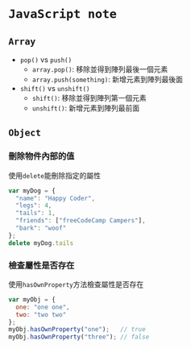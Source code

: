 # `JavaScript note`

## `Array`
* `pop()` vs `push()`
    * `array.pop()`: 移除並得到陣列最後一個元素
    * `array.push(something)`: 新增元素到陣列最後面
* `shift()` vs `unshift()`
    * `shift()`: 移除並得到陣列第一個元素
    * `unshift()`: 新增元素到陣列最前面
## `Object`
### 刪除物件內部的值
使用`delete`能刪除指定的屬性
```javascript
var myDog = {
  "name": "Happy Coder",
  "legs": 4,
  "tails": 1,
  "friends": ["freeCodeCamp Campers"],
  "bark": "woof"
};
delete myDog.tails
```
### 檢查屬性是否存在
使用`hasOwnProperty`方法檢查屬性是否存在
```javascript
var myObj = {
  one: "one one",
  two: "two two"
};
myObj.hasOwnProperty("one");   // true
myObj.hasOwnProperty("three"); // false
```

